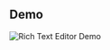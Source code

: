 
## Demo

![Rich Text Editor Demo](https://github.com/promerorgz/draftjs-rich-text-box/tree/master/draft-editor/draft-editor/assets/RichContentEditorDemo.gif)